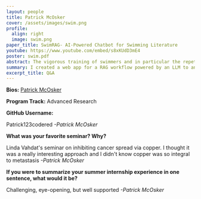 ```yaml
---
layout: people
title: Patrick McOsker
cover: /assets/images/swim.png
profile:
  align: right
  image: swim.png
paper_title: SwimRAG- AI-Powered Chatbot for Swimming Literature
youtube: https://www.youtube.com/embed/s8xKUdD3mE4
poster: swim.pdf
abstract: The vigorous training of swimmers and in particular the repetitive stress on the upper body musculature make them especially susceptible to injury. Naturally, there is a great deal of scientific literature detailing various swimming injuries and their respective preventative measures. Due to the volume of research on the topic, finding answers to specific questions can be tedious, particularly for clinicians and therapists who must balance the literature search with clinical duties.  We introduce SwimRAG, a web application that allows for querying of a curated database of swimming injury literature. This is powered by a type of artificial intelligence known as Large Language Models (LLMs).  LLMs have seen an increase in research over the past recent years due to their ability to perform a variety of tasks with accuracy that approaches human ability. Unfortunately, LLMs have been known to have certain imperfections such as presenting false or outdated information to the query. Retrieved Augmented Generation (RAG) can help with this by providing information to the model based on an external knowledge base, whether it be contextual or relevant information. With RAG, LLMs can provide more accurate answers to user queries.. We created SwimRAG, a RAG workflow that references a curated database of 200 scholarly articles about swimming injuries to provide contextual grounding to summarize the findings to answer any queries a researcher might have. We hope this tool will allow clinicians and sports medicine professionals to obtain information more quickly and provide quality care. 
summary: I created a web app for a RAG workflow powered by an LLM to answer queries about swimming injuries. The LLM references a curated database of over 200 scientific articles on swimming injuries to provide accurate and grounded information.
excerpt_title: Q&A
---
```

**Bios:** [Patrick McOsker](https://jlevy44.github.io/levylab/people/HS_Patrick_McOsker)

**Program Track:** Advanced Research

**GitHub Username:**  

Patrick123codered
*-Patrick McOsker*


**What was your favorite seminar? Why?**  

Linda Vahdat's seminar on inhibiting cancer spread via copper. I thought it was a really interesting approach and I didn't know copper was so integral to metastasis
*-Patrick McOsker*


**If you were to summarize your summer internship experience in one sentence, what would it be?**  

Challenging, eye-opening, but well supported
*-Patrick McOsker*

